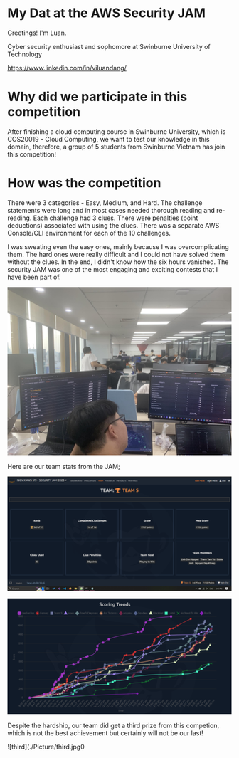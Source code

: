 # My Dat at the AWS Security JAM 

Greetings! I'm Luan.

Cyber security enthusiast and sophomore at Swinburne University of Technology

https://www.linkedin.com/in/viluandang/

# Why did we participate in this competition

After finishing a cloud computing course in Swinburne University, which is COS20019 - Cloud Computing, we want to test our knowledge in this domain, therefore, a group of 5 students from Swinburne Vietnam has join this competition!

# How was the competition

There were 3 categories - Easy, Medium, and Hard. The challenge statements were long and in most cases needed thorough reading and re-reading. Each challenge had 3 clues. There were penalties (point deductions) associated with using the clues. There was a separate AWS Console/CLI environment for each of the 10 challenges.

I was sweating even the easy ones, mainly because I was overcomplicating them. The hard ones were really difficult and I could not have solved them without the clues. In the end, I didn't know how the six hours vanished. The security JAM was one of the most engaging and exciting contests that I have been part of.

![Score2](./Picture/Score2.jpg)

Here are our team stats from the JAM;

![Score3](./Picture/Score3.png)

![Score](./Picture/Score.png)

Despite the hardship, our team did get a third prize from this competion, which is not the best achievement but certainly will not be our last!

![third](./Picture/third.jpg0
